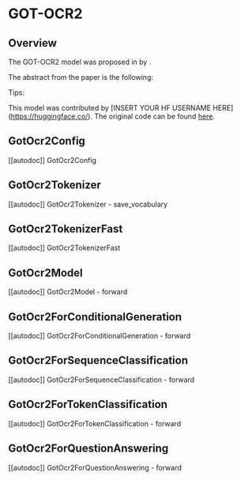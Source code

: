 <!--Copyright 2024 The Qwen Team and The HuggingFace Team. All rights reserved.

Licensed under the Apache License, Version 2.0 (the "License"); you may not use this file except in compliance with
the License. You may obtain a copy of the License at

http://www.apache.org/licenses/LICENSE-2.0

Unless required by applicable law or agreed to in writing, software distributed under the License is distributed on
an "AS IS" BASIS, WITHOUT WARRANTIES OR CONDITIONS OF ANY KIND, either express or implied. See the License for the
specific language governing permissions and limitations under the License.

⚠️ Note that this file is in Markdown but contain specific syntax for our doc-builder (similar to MDX) that may not be
rendered properly in your Markdown viewer.

-->

# GOT-OCR2

## Overview

The GOT-OCR2 model was proposed in [<INSERT PAPER NAME HERE>](<INSERT PAPER LINK HERE>) by <INSERT AUTHORS HERE>.
<INSERT SHORT SUMMARY HERE>

The abstract from the paper is the following:

*<INSERT PAPER ABSTRACT HERE>*

Tips:

<INSERT TIPS ABOUT MODEL HERE>

This model was contributed by [INSERT YOUR HF USERNAME HERE](https://huggingface.co/<INSERT YOUR HF USERNAME HERE>).
The original code can be found [here](<INSERT LINK TO GITHUB REPO HERE>).


## GotOcr2Config

[[autodoc]] GotOcr2Config

## GotOcr2Tokenizer

[[autodoc]] GotOcr2Tokenizer
    - save_vocabulary

## GotOcr2TokenizerFast

[[autodoc]] GotOcr2TokenizerFast

## GotOcr2Model

[[autodoc]] GotOcr2Model
    - forward

## GotOcr2ForConditionalGeneration

[[autodoc]] GotOcr2ForConditionalGeneration
    - forward

## GotOcr2ForSequenceClassification

[[autodoc]] GotOcr2ForSequenceClassification
    - forward

## GotOcr2ForTokenClassification

[[autodoc]] GotOcr2ForTokenClassification
    - forward

## GotOcr2ForQuestionAnswering

[[autodoc]] GotOcr2ForQuestionAnswering
    - forward
